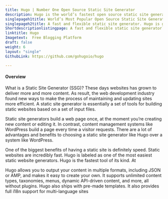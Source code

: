 ```yaml
---
title: Hugo | Number One Open Source Static Site Generator
description: Hugo is the world’s fastest open source static site generator and blogging platform. It’s written in Go (aka Golang) which is popular for its speed.
singlepageh1title: World’s Most Popular Open Source Static Site Generator
singlepageh2title: A fast and flexible static site generator. Hugo is great for content-driven websites, because it is completely dependency-free and is easy to get going.
Shortdescriptionlistingpage: A fast and flexible static site generator. Hugo is great for content-driven websites, because it is completely dependency-free and is easy to get going.
linktitle: Hugo
Imagetext:  Free Blogging Platform 
draft: false
weight: 6
layout: "single"
GithubLink: https://github.com/gohugoio/hugo

---
```


#### Overview

What is a Static Site Generator (SSG)? These days websites has grown to deliver more and more content. As result, the web development industry found new ways to make the process of maintaining and updating sites more efficient. A static site generator is essentially a set of tools for building static websites based on a set of input files.

Static site generators build a web page once, at the moment you’re creating new content or editing it. In contrast, content management systems like WordPress build a page every time a visitor requests. There are a lot of advantages and benefits to choosing a static site generator like Hugo over a system like WordPress.

One of the biggest benefits of having a static site is definitely speed. Static websites are incredibly fast. Hugo is labeled as one of the most easiest static website generators. Hugo is the fastest tool of its kind. At

Hugo allows you to output your content in multiple formats, including JSON or AMP, and makes it easy to create your own. It supports unlimited content types, taxonomies, menus, dynamic API-driven content, and more, all without plugins. Hugo also ships with pre-made templates. It also provides full i18n support for multi-language sites
